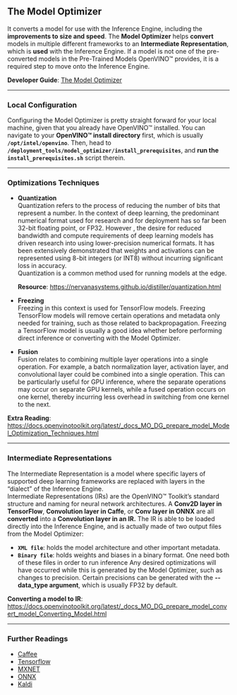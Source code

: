 The Model Optimizer
-------------------

It converts a model for use with the Inference Engine, including the **improvements to size and speed**.
The **Model Optimizer** helps **convert** models in multiple different frameworks to an **Intermediate Representation**, which is **used** 
with the Inference Engine. If a model is not one of the pre-converted models in the Pre-Trained Models OpenVINO™ provides, 
it is a required step to move onto the Inference Engine.

**Developer Guide**: [The Model Optimizer](https://docs.openvinotoolkit.org/latest/_docs_MO_DG_Deep_Learning_Model_Optimizer_DevGuide.html)

------

### Local Configuration

Configuring the Model Optimizer is pretty straight forward for your local machine, given that you already have OpenVINO™ 
installed. You can navigate to your **OpenVINO™ install directory** first, which is usually **`/opt/intel/openvino`**.
Then, head to **`/deployment_tools/model_optimizer/install_prerequisites`**, and **run the `install_prerequisites.sh`**
script therein.

------

### Optimizations Techniques

* **Quantization**<br>
  Quantization refers to the process of reducing the number of bits that represent a number. In the context of deep learning, 
  the predominant numerical format used for research and for deployment has so far been 32-bit floating point, or FP32. However
  , the desire for reduced bandwidth and compute requirements of deep learning models has driven research into using 
  lower-precision numerical formats. It has been extensively demonstrated that weights and activations can be represented
  using 8-bit integers (or INT8) without incurring significant loss in accuracy.<br>
  Quantization is a common method used for running models at the edge.
  
  **Resource**: https://nervanasystems.github.io/distiller/quantization.html
  
* **Freezing**<br>
  Freezing in this context is used for TensorFlow models. Freezing TensorFlow models will remove certain operations 
  and metadata only needed for training, such as those related to backpropagation. Freezing a TensorFlow model is 
  usually a good idea whether before performing direct inference or converting with the Model Optimizer.

* **Fusion**<br>
  Fusion relates to combining multiple layer operations into a single operation. For example, a batch normalization layer,
  activation layer, and convolutional layer could be combined into a single operation. This can be particularly useful for
  GPU inference, where the separate operations may occur on separate GPU kernels, while a fused operation occurs on one
  kernel, thereby incurring less overhead in switching from one kernel to the next.
  
**Extra Reading**: https://docs.openvinotoolkit.org/latest/_docs_MO_DG_prepare_model_Model_Optimization_Techniques.html

----------

### Intermediate Representations<br>

The Intermediate Representation is a model where specific layers of supported deep learning frameworks are replaced
with layers in the “dialect” of the Inference Engine.<br>
Intermediate Representations (IRs) are the OpenVINO™ Toolkit’s standard structure and naming for 
neural network architectures. A **Conv2D layer in TensorFlow**, **Convolution layer in Caffe**, or **Conv layer
in ONNX** are all **converted** into a **Convolution layer in an IR.**
The IR is able to be loaded directly into the Inference Engine,
and is actually made of two output files from the Model Optimizer:<br>
* **`XML file`**: holds the model architecture and other important metadata.
* **`Binary file`**: holds weights and biases in a binary format.
One need both of these files in order to run inference Any desired optimizations will have occurred
while this is generated by the Model Optimizer, such as changes to precision. Certain precisions can be generated with the
**--data_type argument**, which is usually FP32 by default.<br>

**Converting a model to IR**:
https://docs.openvinotoolkit.org/latest/_docs_MO_DG_prepare_model_convert_model_Converting_Model.html

----------

### Further Readings
* [Caffee](https://caffe.berkeleyvision.org/)
* [Tensorflow](https://www.tensorflow.org/)
* [MXNET](https://mxnet.apache.org/)
* [ONNX](https://onnx.ai/)
* [Kaldi](https://kaldi-asr.org/doc/dnn.html)
